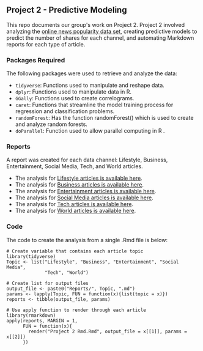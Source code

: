 
## Project 2 - Predictive Modeling

This repo documents our group's work on Project 2.  Project 2 involved analyzing the [online news popularity data set](https://archive.ics.uci.edu/ml/datasets/Online+News+Popularity), creating predictive models to predict the number of shares for each channel, and automating Markdown reports for each type of article.  

### Packages Required 
The following packages were used to retrieve and analyze the data:  
* `tidyverse`: Functions used to manipulate and reshape data.  
* `dplyr`: Functions used to manipulate data in R.  
* `GGally`: Functions used to create correlograms.  
* `caret`: Functions that streamline the model training process for regression and classification problems.  
* `randomForest`: Has the function randomForest() which is used to create and analyze random forests.  
* `doParallel`: Function used to allow parallel computing in R  .

### Reports
A report was created for each data channel: Lifestyle, Business, Entertainment, Social Media, Tech, and World articles.

* The analysis for [Lifestyle articles is available here](https://github.com/ChennadeBrown/Project-2/blob/main/Reports/Lifestyle.md).
* The analysis for [Business articles is available here](https://github.com/ChennadeBrown/Project-2/blob/main/Reports/Business.md).
* The analysis for [Entertainment articles is available here](https://github.com/ChennadeBrown/Project-2/blob/main/Reports/Entertainment.md).
* The analysis for [Social Media articles is available here](https://github.com/ChennadeBrown/Project-2/blob/main/Reports/Social%20Media.md).
* The analysis for [Tech articles is available here](https://github.com/ChennadeBrown/Project-2/blob/main/Reports/Tech.md).
* The analysis for [World articles is available here](https://github.com/ChennadeBrown/Project-2/blob/main/Reports/World.md).

### Code
The code to create the analysis from a single .Rmd file is below:
```{r, echo = TRUE}
# Create variable that contains each article topic 
library(tidyverse)
Topic <- list("Lifestyle", "Business", "Entertainment", "Social Media",
              "Tech", "World")

# Create list for output files
output_file <- paste0("Reports/", Topic, ".md")
params <- lapply(Topic, FUN = function(x){list(topic = x)})
reports <- tibble(output_file, params)

# Use apply function to render through each article
library(rmarkdown)
apply(reports, MARGIN = 1, 
      FUN = function(x){
        render("Project 2 Rmd.Rmd", output_file = x[[1]], params = x[[2]])
      })
```
